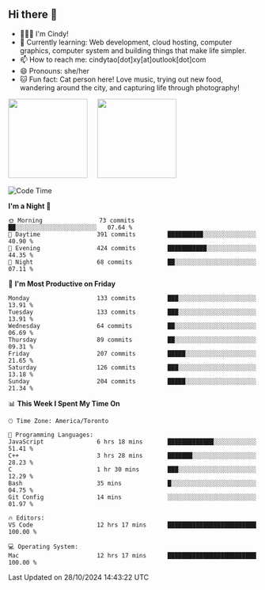 ## Hi there 👋

<!--
**xinyue296/xinyue296** is a ✨ _special_ ✨ repository because its `README.md` (this file) appears on your GitHub profile.

Here are some ideas to get you started:

- 🔭 I’m currently working on ...
- 🌱 I’m currently learning ...
- 👯 I’m looking to collaborate on ...
- 🤔 I’m looking for help with ...
- 💬 Ask me about ...
- 📫 How to reach me: ...
- 😄 Pronouns: ...
- ⚡ Fun fact: ...
-->
- 👩🏻‍💻 I'm Cindy!
- 🌱 Currently learning: Web development, cloud hosting, computer graphics, computer system and building things that make life simpler.
- 📫 How to reach me: cindytao[dot]xy[at]outlook[dot]com
- 😄 Pronouns: she/her
- 🐱 Fun fact: Cat person here! Love music, trying out new food, wandering around the city, and capturing life through photography!

<!--Github Status: start-->
<div align="left">
  <img height="160em" src="https://github-readme-stats-topaz-two-25.vercel.app/api?username=xinyue296&theme=react&show_icons=true&count_private=true&include_orgs=true&hide=contribs,issues" />
    &nbsp;&nbsp;&nbsp;
  <img height="160em" src="https://github-readme-stats-cindy-taos-projects.vercel.app/api/top-langs/?username=xinyue296&theme=react&count_private=true&include_orgs=true&layout=compact" />
</div>
<!-- Github Status: end-->

<!--START_SECTION:waka-->
![Code Time](http://img.shields.io/badge/Code%20Time-144%20hrs%2011%20mins-blue)

**I'm a Night 🦉** 

```text
🌞 Morning                73 commits          ██░░░░░░░░░░░░░░░░░░░░░░░   07.64 % 
🌆 Daytime                391 commits         ██████████░░░░░░░░░░░░░░░   40.90 % 
🌃 Evening                424 commits         ███████████░░░░░░░░░░░░░░   44.35 % 
🌙 Night                  68 commits          ██░░░░░░░░░░░░░░░░░░░░░░░   07.11 % 
```
📅 **I'm Most Productive on Friday** 

```text
Monday                   133 commits         ███░░░░░░░░░░░░░░░░░░░░░░   13.91 % 
Tuesday                  133 commits         ███░░░░░░░░░░░░░░░░░░░░░░   13.91 % 
Wednesday                64 commits          ██░░░░░░░░░░░░░░░░░░░░░░░   06.69 % 
Thursday                 89 commits          ██░░░░░░░░░░░░░░░░░░░░░░░   09.31 % 
Friday                   207 commits         █████░░░░░░░░░░░░░░░░░░░░   21.65 % 
Saturday                 126 commits         ███░░░░░░░░░░░░░░░░░░░░░░   13.18 % 
Sunday                   204 commits         █████░░░░░░░░░░░░░░░░░░░░   21.34 % 
```


📊 **This Week I Spent My Time On** 

```text
🕑︎ Time Zone: America/Toronto

💬 Programming Languages: 
JavaScript               6 hrs 18 mins       █████████████░░░░░░░░░░░░   51.41 % 
C++                      3 hrs 28 mins       ███████░░░░░░░░░░░░░░░░░░   28.23 % 
C                        1 hr 30 mins        ███░░░░░░░░░░░░░░░░░░░░░░   12.29 % 
Bash                     35 mins             █░░░░░░░░░░░░░░░░░░░░░░░░   04.75 % 
Git Config               14 mins             ░░░░░░░░░░░░░░░░░░░░░░░░░   01.97 % 

🔥 Editors: 
VS Code                  12 hrs 17 mins      █████████████████████████   100.00 % 

💻 Operating System: 
Mac                      12 hrs 17 mins      █████████████████████████   100.00 % 
```


 Last Updated on 28/10/2024 14:43:22 UTC
<!--END_SECTION:waka-->
